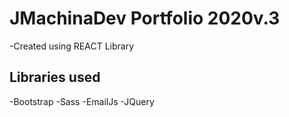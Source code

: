 # JMachinaDev Portfolio 2020v.3
-Created using REACT Library
## Libraries used
-Bootstrap 
-Sass
-EmailJs
-JQuery

